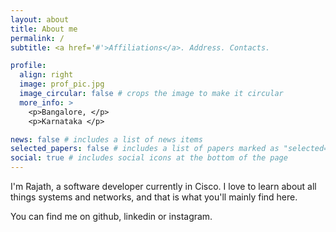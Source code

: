```yaml
---
layout: about
title: About me
permalink: /
subtitle: <a href='#'>Affiliations</a>. Address. Contacts.

profile:
  align: right
  image: prof_pic.jpg
  image_circular: false # crops the image to make it circular
  more_info: >
    <p>Bangalore, </p>
    <p>Karnataka </p>

news: false # includes a list of news items
selected_papers: false # includes a list of papers marked as "selected={true}"
social: true # includes social icons at the bottom of the page
---
```


I'm Rajath, a software developer currently in Cisco. I love to learn about all things systems and networks, and that 
is what you'll mainly find here.

You can find me on github, linkedin or instagram.